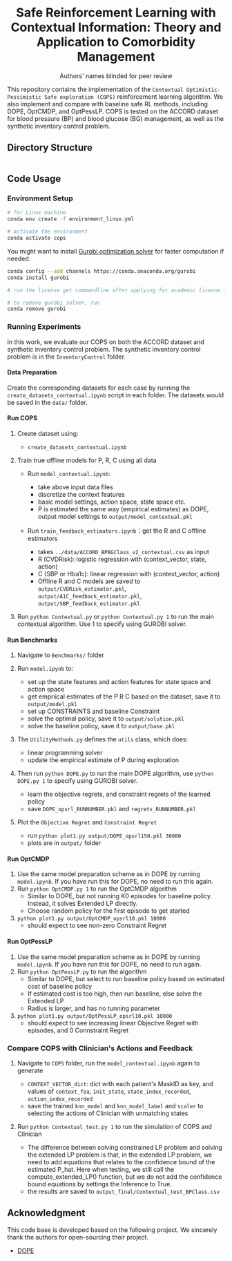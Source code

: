 <div align="center">
<h1>Safe Reinforcement Learning with Contextual Information: Theory and Application to Comorbidity Management</h1>

Authors' names blinded for peer review

</div>

This repository contains the implementation of the `Contextual Optimistic-Pessimistic Safe exploration (COPS)` reinforcement learning algorithm. We also implement and compare with baseline safe RL methods, including DOPE, OptCMDP, and OptPessLP. COPS is tested on the ACCORD dataset for blood pressure (BP) and blood glucose (BG) management, as well as the synthetic inventory control problem.

<!--
<div align="center">
  <img src="assets/teaser.png" alt="example" width="800"/>
</div> -->

## Directory Structure

```bash

```


## Code Usage

### Environment Setup

```bash
# for Linux machine
conda env create -f environment_linux.yml

# activate the environment
conda activate cops
```

You might want to install [Gurobi optimization solver](https://www.gurobi.com/academia/academic-program-and-licenses/) for faster computation if needed.

```bash
conda config --add channels https://conda.anaconda.org/gurobi
conda install gurobi

# run the license get commandline after applying for academic license in your account.

# to remove gurobi solver, run
conda remove gurobi
```

### Running Experiments

In this work, we evaluate  our COPS on both the ACCORD dataset and synthetic inventory control problem. The synthetic inventory control problem is in the `InventoryControl` folder.


#### Data Preparation

Create the corresponding datasets for each case by running the `create_datasets_contextual.ipynb` script in each folder. The datasets would be saved in the `data/` folder.


#### Run COPS

1. Create dataset using:
   * `create_datasets_contextual.ipynb`

2. Train true offline models for P, R, C using all data
   * Run `model_contextual.ipynb`:
     * take above input data files
     * discretize the context features
     * basic model settings, action space, state space etc.
     * P is estimated the same way (empirical estimates) as DOPE, output model settings to `output/model_contextual.pkl`

   * Run `train_feedback_estimators.ipynb`：get the R and C offline estimators
     * takes `../data/ACCORD_BPBGClass_v2_contextual.csv` as input
     * R (CVDRisk): logistic regression with (context_vector, state, action)
     * C (SBP or Hba1c): linear regression with (context_vector, action)
     * Offline R and C models are saved to `output/CVDRisk_estimator.pkl`, `output/A1C_feedback_estimator.pkl`, `output/SBP_feedback_estimator.pkl`

3. Run `python Contextual.py` or `python Contextual.py 1` to run the main contextual algorithm. Use 1 to specify using GUROBI solver.


#### Run Benchmarks

1. Navigate to `Benchmarks/` folder
2. Run `model.ipynb` to:
   * set up the state features and action features for state space and action space
   * get empriical estimates of the P R C based on the dataset, save it to `output/model.pkl`
   * set up CONSTRAINTS and baseline Constraint
   * solve the optimal policy, save it to `output/solution.pkl`
   * solve the baseline policy, save it to `output/base.pkl`

3. The `UtilityMethods.py` defines the `utils` class, which does:
   * linear programming solver
   * update the empirical estimate of P during exploration

4. Then run `python DOPE.py` to run the main DOPE algorithm, use `python DOPE.py 1` to specify using GUROBI solver.
   * learn the objective regrets, and constraint regrets of the learned policy
   * save `DOPE_opsrl_RUNNUMBER.pkl` and `regrets_RUNNUMBER.pkl`

5. Plot the `Objective Regret` and `Constraint Regret`
   * run `python plot1.py output/DOPE_opsrl150.pkl 30000`
   * plots are in `output/` folder

#### Run OptCMDP

1. Use the same model preparation scheme as in DOPE by running `model.ipynb`. If you have run this for DOPE, no need to run this again.
2. Run `python OptCMDP.py 1` to run the OptCMDP algorithm
   * Similar to DOPE, but not running K0 episodes for baseline policy. Instead, it solves Extended LP directly.
   * Choose random policy for the first episode to get started
3. `python plot1.py output/OptCMDP_opsrl10.pkl 10000`
    * should expect to see non-zero Constraint Regret



#### Run OptPessLP

1. Use the same model preparation scheme as in DOPE by running `model.ipynb`. If you have run this for DOPE, no need to run again.
2. Run `python OptPessLP.py` to run the algorithm
   * Similar to DOPE, but select to run baseline policy based on estimated cost of baseline policy
   * If estimated cost is too high, then run baseline, else solve the Extended LP
   * Radius is larger, and has no tunning parameter
3. `python plot1.py output/OptPessLP_opsrl10.pkl 10000`
   * should expect to see increasing linear Objective Regret with episodes, and 0 Connstraint Regret

### Compare COPS with Clinician's Actions and Feedback

1. Navigate to `COPS` folder, run the `model_contextual.ipynb` again to generate
   * `CONTEXT_VECTOR_dict`: dict with each patient's MaskID as key, and values of `context_fea`, `init_state`, `state_index_recorded`, `action_index_recorded`
   * save the trained `knn_model` and `knn_model_label` and `scaler` to selecting the actions of Clinician with unmatching states

2. Run `python Contextual_test.py 1` to run the simulation of COPS and Clinician
   * The difference between solving constrained LP problem and solving the extended LP problem is that, in the extended LP problem, we need to add equations that relates to the confidence bound of the estimated P_hat. Here when testing, we still call the compute_extended_LP() function, but we do not add the confidence bound equations by settings the Inference to True.
   * the results are saved to `output_final/Contextual_test_BPClass.csv`


## Acknowledgment

This code base is developed based on the following project. We sincerely thank the authors for open-sourcing their project.

- [DOPE](https://github.com/archanabura/DOPE-DoublyOptimisticPessimisticExploration)
